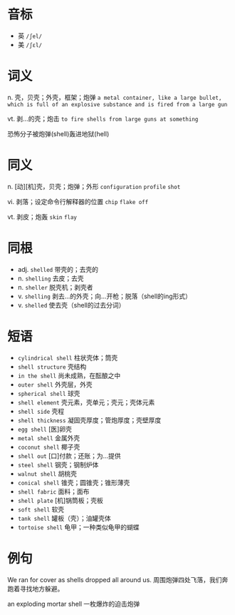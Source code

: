 # 音标

- 英 `/ʃel/`
- 美 `/ʃɛl/`

# 词义

n. 壳，贝壳；外壳，框架；炮弹
`a metal container, like a large bullet, which is full of an explosive substance and is fired from a large gun`

vt. 剥…的壳；炮击
`to fire shells from large guns at something`



恐怖分子被炮弹(shell)轰进地狱(hell)

# 同义

n. [动][机]壳，贝壳；炮弹；外形
`configuration` `profile` `shot`

vi. 剥落；设定命令行解释器的位置
`chip` `flake off`

vt. 剥皮；炮轰
`skin` `flay`

# 同根

- adj. `shelled` 带壳的；去壳的
- n. `shelling` 去皮；去壳
- n. `sheller` 脱壳机；剥壳者
- v. `shelling` 剥去…的外壳；向…开枪；脱落（shell的ing形式）
- v. `shelled` 使去壳（shell的过去分词）

# 短语

- `cylindrical shell` 柱状壳体；筒壳
- `shell structure` 壳结构
- `in the shell` 尚未成熟，在酝酿之中
- `outer shell` 外壳层，外壳
- `spherical shell` 球壳
- `shell element` 壳元素，壳单元；壳元；壳体元素
- `shell side` 壳程
- `shell thickness` 凝固壳厚度；管炮厚度；壳壁厚度
- `egg shell` [医]卵壳
- `metal shell` 金属外壳
- `coconut shell` 椰子壳
- `shell out` [口]付款；还账；为…提供
- `steel shell` 钢壳；钢制炉体
- `walnut shell` 胡桃壳
- `conical shell` 锥壳；圆锥壳；锥形薄壳
- `shell fabric` 面料；面布
- `shell plate` [机]锅筒板；壳板
- `soft shell` 软壳
- `tank shell` 罐板（壳）；油罐壳体
- `tortoise shell` 龟甲；一种类似龟甲的蝴蝶

# 例句

We ran for cover as shells dropped all around us.
周围炮弹四处飞落，我们奔跑着寻找地方躲避。

an exploding mortar shell
一枚爆炸的迫击炮弹


